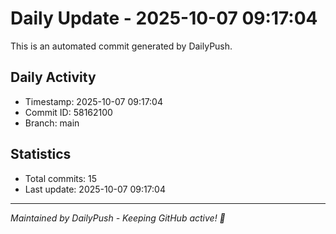 # Daily Update - 2025-10-07 09:17:04

This is an automated commit generated by DailyPush.

## Daily Activity
- Timestamp: 2025-10-07 09:17:04
- Commit ID: 58162100
- Branch: main

## Statistics
- Total commits: 15
- Last update: 2025-10-07 09:17:04

---
*Maintained by DailyPush - Keeping GitHub active! 🚀*
